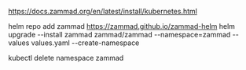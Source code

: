 https://docs.zammad.org/en/latest/install/kubernetes.html


helm repo add zammad https://zammad.github.io/zammad-helm
helm upgrade --install zammad zammad/zammad --namespace=zammad --values values.yaml --create-namespace





kubectl delete namespace zammad